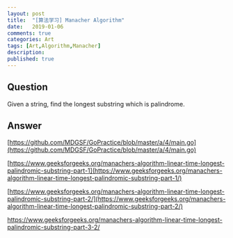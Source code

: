 ```yaml
---
layout: post
title:  "[算法学习] Manacher Algorithm"
date:   2019-01-06
comments: true
categories: Art
tags: [Art,Algorithm,Manacher]
description:
published: true
---
```


## Question

Given a string, find the longest substring which is palindrome.

## Answer

[https://github.com/MDGSF/GoPractice/blob/master/a/4/main.go](https://github.com/MDGSF/GoPractice/blob/master/a/4/main.go)

[https://www.geeksforgeeks.org/manachers-algorithm-linear-time-longest-palindromic-substring-part-1](https://www.geeksforgeeks.org/manachers-algorithm-linear-time-longest-palindromic-substring-part-1/)

[https://www.geeksforgeeks.org/manachers-algorithm-linear-time-longest-palindromic-substring-part-2/](https://www.geeksforgeeks.org/manachers-algorithm-linear-time-longest-palindromic-substring-part-2/)

[https://www.geeksforgeeks.org/manachers-algorithm-linear-time-longest-palindromic-substring-part-3-2/
](https://www.geeksforgeeks.org/manachers-algorithm-linear-time-longest-palindromic-substring-part-3-2/)
